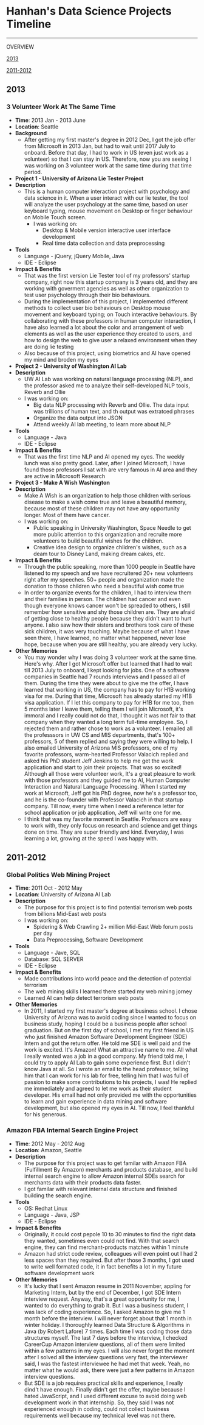 # Hanhan's Data Science Projects Timeline

******************************************************************

OVERVIEW

[2013](#2013)

[2011-2012](#2011-2012)



## 2013

### 3 Volunteer Work At The Same Time
* <b>Time</b>: 2013 Jan - 2013 June
* <b>Location</b>: Seattle
* <b>Background</b>
  * After getting my first master's degree in 2012 Dec, I got the job offer from Microsoft in 2013 Jan, but had to wait until 2017 July to onboard. Before that day, I had to work in US (even just work as a volunteer) so that I can stay in US. Therefore, now you are seeing I was working on 3 volunteer work at the same time during that time period.
* <b>Project 1 - University of Arizona Lie Tester Project</b>
* <b>Description</b>
  * This is a human computer interaction project with psychology and data science in it. When a user interact with our lie tester, the tool will analyze the user psychology at the same time, based on user keyboard typing, mouse movement on Desktop or finger behaviour on Mobile Touch screen. 
    * I was working on:
      * Desktop & Mobile version interactive user interface development
      * Real time data collection and data preprocessing 
* <b>Tools</b>
  * Language - jQuery, jQuery Mobile, Java
  * IDE - Eclipse
* <b>Impact & Benefits</b>
  * That was the first version Lie Tester tool of my professors' startup company, right now this startup company is 3 years old, and they are working with goverment agencies as well as other organization to test user psychology through their bio behaviours.
  * During the implementation of this project, I implemented different methods to collect user bio behaviours on Desktop mouse movement and keyboard typing; on Touch interactive behaviours. By collaborating with these professors in human computer interaction, I have also learned a lot about the color and arrangement of web elements as well as the user experience they created to users, and how to design the web to give user a relaxed environment when they are doing lie testing
  * Also because of this project, using biometrics and AI have opened my mind and broden my eyes
* <b>Project 2 - University of Washington AI Lab</b>
* <b>Description</b>
  * UW AI Lab was working on natural language processing (NLP), and the professor asked me to analyze their self-developed NLP tools, Reverb and Ollie
  * I was working on:
    * Big data NLP processing with Reverb and Ollie. The data input was trillions of human text, and th output was extratced phrases
    * Organize the data output into JSON
    * Attend weekly AI lab meeting, to learn more about NLP
* <b>Tools</b>
  * Language - Java
  * IDE - Eclipse
* <b>Impact & Benefits</b>
  * That was the first time NLP and AI opened my eyes. The weekly lunch was also pretty good. Later, after I joined Microsoft, I have found those professors I sat with are very famous in AI area and they are active in Microsoft Research
* <b>Project 3 - Make A Wish Washington</b>
* <b>Description</b>
  * Make A Wish is an organization to help those children with serious disease to make a wish come true and leave a beautiful memory, because most of these children may not have any opportunity longer. Most of them have cancer.
  * I was working on:
    * Public speaking in University Washington, Space Needle to get more public attention to this organization and recruite more volunteers to build beautiful wishes for the children.
    * Creative idea design to organize children's wishes, such as a deam tour to Disney Land, making dream cakes, etc.
* <b>Impact & Benefits</b>
  * Through the public speaking, more than 1000 people in Seattle have listened to my speech and we have recruitered 20+ new volunteers right after my speeches. 50+ people and organization made the donation to those children who need a beautiful wish come true
  * In order to organize events for the children, I had to interview them and their families in person. The children had cancer and even though everyone knows cancer won't be spreaded to others, I still remember how sensitive and shy those children are. They are afraid of getting close to healthy people because they didn't want to hurt anyone. I also saw how their sisters and brothers took care of these sick children, it was very touching. Maybe because of what I have seen there, I have learned, no matter what happened, never lose hope, because when you are still healthy, you are already very lucky.
* <b>Other Memories</b>
  * You may wonder why I was doing 3 volunteer work at the same time. Here's why. After I got Microsoft offer but learned that I had to wait till 2013 July to onboard, I kept looking for jobs. One of a software companies in Seattle had 7 rounds interviews and I passed all of them. During the time they were about to give me the offer, I have learned that working in US, the company has to pay for H1B working visa for me. During that time, Microsoft has already started my H1B visa application. If I let this company to pay for H1B for me too, then 5 months later I leave them, telling them I will join Microsoft, it's immoral and I really could not do that, I thought it was not fair to that company when they wanted a long term full-time employee. So, I rejected them and rather chose to work as a volunteer. I emailed all the professsors in UW CS and MIS departments, that's 100+ professors, 5 of them replied and saying they were willing to help. I also emailed University of Arizona MIS professors, one of my favorite professors, warm-hearted Professor Valacich replied and asked his PhD student Jeff Jenkins to help me get the work application and start to join their projects. That was so excited! Although all those were volunteer work, It's a great pleasure to work with those professors and they guided me to AI, Human Computer Interaction and Natural Language Processing. When I started my work at Microsoft, Jeff got his PhD degree, now he's a professor too, and he is the co-founder with Professor Valacich in that startup company. Till now, every time when I need a reference letter for school application or job application, Jeff will write one for me. 
  * I think that was my favorite moment in Seattle. Professors are easy to work with, they only focus on research and science and get things done on time. They are super friendly and kind. Everyday, I was learning a lot, growing at the speed I was happy with.


## 2011-2012

### Global Politics Web Mining Project
* <b>Time</b>: 2011 Oct - 2012 May
* <b>Location</b>: University of Arizona AI Lab
* <b>Description</b>
  * The purpose for this project is to find potential terrorism web posts from billions Mid-East web posts
  * I was working on:
    * Spidering & Web Crawling 2+ million Mid-East Web forum posts per day
    * Data Preprocessing, Software Development
* <b>Tools</b>
  * Language - Jave, SQL
  * Database: SQL SERVER
  * IDE - Eclipse
* <b>Impact & Benefits</b>
  * Made contributions into world peace and the detection of potential terrorism
  * The web mining skills I learned there started my web mining jorney
  * Learned AI can help detect terrorism web posts
* <b>Other Memories</b>
  * In 2011, I started my first master's degree at business school. I chose University of Arizona was to avoid coding since I wanted to focus on business study, hoping I could be a business people after school graduation. But on the first day of school, I met my first friend in US who just finished Amazon Software Development Engineer (SDE) Intern and got the return offer. He told me SDE is well paid and the work is excited. It's Amazon! What an attractive name to me. All what I really wanted was a job in a good company. My friend told me, I could try to apply AI Lab to gain some experience first. But I didn't know Java at all. So I wrote an email to the head professor, telling him that I can work for his lab for free, telling him that I was full of passion to make some contributions to his projects, I was! He replied me immediately and agreed to let me work as their student developer. His email had not only provided me with the opportunities to learn and gain experience in data mining and software development, but also opened my eyes in AI. Till now, I feel thankful for his generous.

### Amazon FBA Internal Search Engine Project
* <b>Time</b>: 2012 May - 2012 Aug
* <b>Location</b>: Amazon, Seattle
* <b>Description</b>
  * The purpose for this project was to get familar with Amazon FBA (Fulfillment By Amazon) merchants and products database, and build internal search engine to allow Amazon internal SDEs search for merchants data with their products data faster.
  * I got familar with relevant internal data structure and finished building the search engine. 
* <b>Tools</b>
  * OS: Redhat Linux
  * Language - Java, JSP
  * IDE - Eclipse
* <b>Impact & Benefits</b>
  * Originally, it could cost pepole 10 to 30 minutes to find the right data they wanted, sometimes even could not find. With that search engine, they can find merchant-products matches within 1 minute
  * Amazon had strict code review, colleagues will even point out I had 2 less spaces than they required. But after those 3 months, I got used to write well formated code, it in fact benefits a lot in my future software development work
* <b>Other Memories</b>
  * It's lucky that I sent Amazon resume in 2011 November, appling for Marketing Intern, but by the end of December, I got SDE Intern interview request. Anyway, that's a great opportunity for me, I wanted to do everything to grab it. But I was a business student, I was lack of coding experience. So, I asked Amazon to give me 1 month before the interview. I will never forget about that 1 month in winter holiday. I thoroughly learned Data Structure & Algorithms in Java (by Robert Lafore) 7 times. Each time I was coding those data structures myself. The last 7 days before the interview, I checked CareerCup Amazon interview questions, all of them were limited within a few patterns in my eyes. I will also never forget the moment after I solved all the interview questions very fast, the interviewer said, I was the fastest interviewee he had met that week. Yeah, no matter what he would ask, there were just a few patterns in Amazon interview questions.
  * But SDE is a job requires practical skills and experience, I really dind't have enough. Finally didn't get the offer, maybe because I hated JavaScript, and I used different excuse to avoid doing web development work in that internship. So, they said I was not experienced enough in coding, could not collect business requirements well because my technical level was not there.
